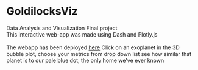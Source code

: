# GoldilocksViz
Data Analysis and Visualization Final project</br>
This interactive web-app was made using Dash and Plotly.js</br></br>
The webapp has been deployed [here](https://my-planet-12.herokuapp.com/)
Click on an exoplanet in the 3D bubble plot, choose your metrics from drop down list see how similar that planet is to our pale blue dot, the only home we've ever known
